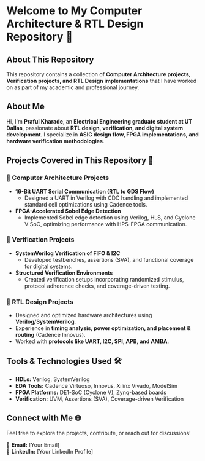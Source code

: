 # Welcome to My Computer Architecture & RTL Design Repository 👋  

## About This Repository  
This repository contains a collection of **Computer Architecture projects, Verification projects, and RTL Design implementations** that I have worked on as part of my academic and professional journey.  

## About Me  
Hi, I'm **Praful Kharade**, an **Electrical Engineering graduate student at UT Dallas**, passionate about **RTL design, verification, and digital system development**. I specialize in **ASIC design flow, FPGA implementations, and hardware verification methodologies**.  

## Projects Covered in This Repository 🚀  

### 🔹 Computer Architecture Projects  
- **16-Bit UART Serial Communication (RTL to GDS Flow)**  
  - Designed a UART in Verilog with CDC handling and implemented standard cell optimizations using Cadence tools.  
- **FPGA-Accelerated Sobel Edge Detection**  
  - Implemented Sobel edge detection using Verilog, HLS, and Cyclone V SoC, optimizing performance with HPS-FPGA communication.  

### 🔹 Verification Projects  
- **SystemVerilog Verification of FIFO & I2C**  
  - Developed testbenches, assertions (SVA), and functional coverage for digital systems.  
- **Structured Verification Environments**  
  - Created verification setups incorporating randomized stimulus, protocol adherence checks, and coverage-driven testing.  

### 🔹 RTL Design Projects  
- Designed and optimized hardware architectures using **Verilog/SystemVerilog**.  
- Experience in **timing analysis, power optimization, and placement & routing** (Cadence Innovus).  
- Worked with **protocols like UART, I2C, SPI, APB, and AMBA**.  

## Tools & Technologies Used 🛠  
- **HDLs:** Verilog, SystemVerilog  
- **EDA Tools:** Cadence Virtuoso, Innovus, Xilinx Vivado, ModelSim  
- **FPGA Platforms:** DE1-SoC (Cyclone V), Zynq-based boards  
- **Verification:** UVM, Assertions (SVA), Coverage-driven Verification  

## Connect with Me 🌐  
Feel free to explore the projects, contribute, or reach out for discussions!  

📧 **Email:** [Your Email]  
🔗 **LinkedIn:** [Your LinkedIn Profile]  
